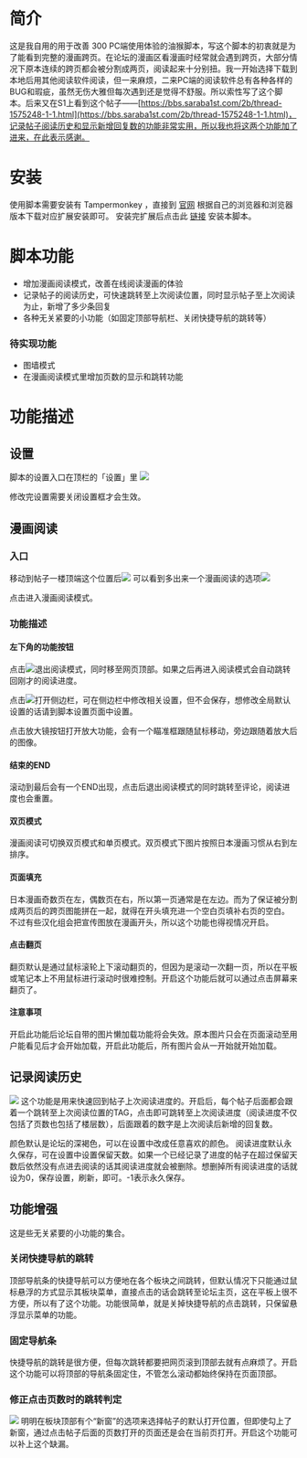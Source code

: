 # 简介

这是我自用的用于改善 300 PC端使用体验的油猴脚本，写这个脚本的初衷就是为了能看到完整的漫画跨页。在论坛的漫画区看漫画时经常就会遇到跨页，大部分情况下原本连续的跨页都会被分割成两页，阅读起来十分别扭。我一开始选择下载到本地后用其他阅读软件阅读，但一来麻烦，二来PC端的阅读软件总有各种各样的BUG和瑕疵，虽然无伤大雅但每次遇到还是觉得不舒服。所以索性写了这个脚本。后来又在S1上看到这个帖子——[https://bbs.saraba1st.com/2b/thread-1575248-1-1.html](https://bbs.saraba1st.com/2b/thread-1575248-1-1.html)，记录帖子阅读历史和显示新增回复数的功能非常实用，所以我也将这两个功能加了进来，在此表示感谢。

# 安装

使用脚本需要安装有 Tampermonkey ，直接到 [官网](http://tampermonkey.net/index.php) 根据自己的浏览器和浏览器版本下载对应扩展安装即可。
安装完扩展后点击此 [链接](https://github.com/hymbz/YamiboScript/raw/master/YamiboScript.user.js) 安装本脚本。

# 脚本功能

- 增加漫画阅读模式，改善在线阅读漫画的体验
- 记录帖子的阅读历史，可快速跳转至上次阅读位置，同时显示帖子至上次阅读为止，新增了多少条回复
- 各种无关紧要的小功能（如固定顶部导航栏、关闭快捷导航的跳转等）

### 待实现功能
- 图墙模式
- 在漫画阅读模式里增加页数的显示和跳转功能

# 功能描述

## 设置

脚本的设置入口在顶栏的「设置」里
![](http://ws1.sinaimg.cn/large/6d4090c8gy1frp0bz4wr4j20v702t445.jpg)

修改完设置需要关闭设置框才会生效。

## 漫画阅读

### 入口

移动到帖子一楼顶端这个位置后![](http://wx3.sinaimg.cn/large/6d4090c8gy1frkne5skvqj20my02gmx4.jpg)
可以看到多出来一个漫画阅读的选项![](http://wx3.sinaimg.cn/large/6d4090c8gy1frknejh46wj20my02ajrd.jpg)

点击进入漫画阅读模式。

### 功能描述

#### 左下角的功能按钮

点击![](http://wx3.sinaimg.cn/large/6d4090c8gy1frkobzoaybj200o00k07q.jpg)退出阅读模式，同时移至网页顶部。如果之后再进入阅读模式会自动跳转回刚才的阅读进度。

点击![](http://wx3.sinaimg.cn/large/6d4090c8gy1frko79e4fwj201000m083.jpg)打开侧边栏，可在侧边栏中修改相关设置，但不会保存，想修改全局默认设置的话请到脚本设置页面中设置。

点击放大镜按钮打开放大功能，会有一个瞄准框跟随鼠标移动，旁边跟随着放大后的图像。

#### 结束的END

滚动到最后会有一个END出现，点击后退出阅读模式的同时跳转至评论，阅读进度也会重置。

#### 双页模式

漫画阅读可切换双页模式和单页模式。双页模式下图片按照日本漫画习惯从右到左排序。

#### 页面填充

日本漫画奇数页在左，偶数页在右，所以第一页通常是在左边。而为了保证被分割成两页后的跨页图能拼在一起，就得在开头填充进一个空白页填补右页的空白。
不过有些汉化组会把宣传图放在漫画开头，所以这个功能也得视情况开启。

#### 点击翻页

翻页默认是通过鼠标滚轮上下滚动翻页的，但因为是滚动一次翻一页，所以在平板或笔记本上不用鼠标进行滚动时很难控制。开启这个功能后就可以通过点击屏幕来翻页了。

#### 注意事项

开启此功能后论坛自带的图片懒加载功能将会失效。原本图片只会在页面滚动至用户能看见后才会开始加载，开启此功能后，所有图片会从一开始就开始加载。

## 记录阅读历史

![](http://wx3.sinaimg.cn/large/6d4090c8gy1frkpi4a2ikj207u00yq2q.jpg)
这个功能是用来快速回到帖子上次阅读进度的。开启后，每个帖子后面都会跟着一个跳转至上次阅读位置的TAG，点击即可跳转至上次阅读进度（阅读进度不仅包括了页数也包括了楼层数），后面跟着的数字是上次阅读后新增的回复数。

颜色默认是论坛的深褐色，可以在设置中改成任意喜欢的颜色。
阅读进度默认永久保存，可在设置中设置保留天数。如果一个已经记录了进度的帖子在超过保留天数后依然没有点进去阅读的话其阅读进度就会被删除。想删掉所有阅读进度的话就设为0，保存设置，刷新，即可。-1表示永久保存。

## 功能增强

这是些无关紧要的小功能的集合。

### 关闭快捷导航的跳转

顶部导航条的快捷导航可以方便地在各个板块之间跳转，但默认情况下只能通过鼠标悬浮的方式显示其板块菜单，直接点击的话会跳转至论坛主页，这在平板上很不方便，所以有了这个功能。功能很简单，就是关掉快捷导航的点击跳转，只保留悬浮显示菜单的功能。

### 固定导航条

快捷导航的跳转是很方便，但每次跳转都要把网页滚到顶部去就有点麻烦了。开启这个功能可以将顶部的导航条固定住，不管怎么滚动都始终保持在页面顶部。

### 修正点击页数时的跳转判定

![](http://wx3.sinaimg.cn/large/6d4090c8gy1frkqbxkztij20vb01c0sn.jpg)
明明在板块顶部有个“新窗”的选项来选择帖子的默认打开位置，但即使勾上了新窗，通过点击帖子后面的页数打开的页面还是会在当前页打开。开启这个功能可以补上这个缺漏。
